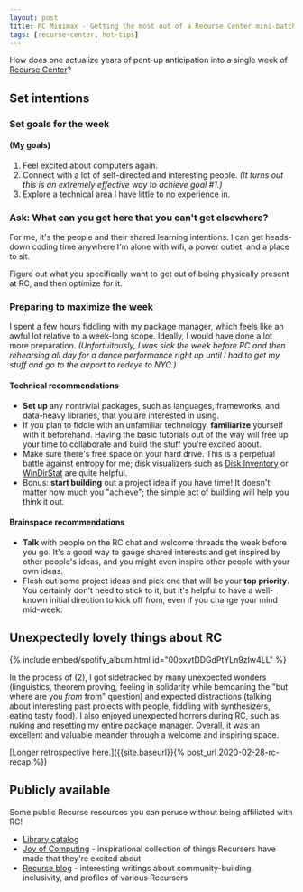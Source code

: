 ```yaml
---
layout: post
title: RC Minimax - Getting the most out of a Recurse Center mini-batch
tags: [recurse-center, hot-tips]
---
```


How does one actualize years of pent-up anticipation into a single week of [Recurse Center](https://www.recurse.com/)?

## Set intentions

### Set goals for the week

#### (My goals)
1. Feel excited about computers again.
2. Connect with a lot of self-directed and interesting people. *(It turns out this is an extremely effective way to achieve goal #1.)*
3. Explore a technical area I have little to no experience in.

### Ask: What can you get here that you can't get elsewhere?

For me, it's the people and their shared learning intentions. I can get heads-down coding time anywhere I'm alone with wifi, a power outlet, and a place to sit.

Figure out what you specifically want to get out of being physically present at RC, and then optimize for it.

### Preparing to maximize the week

I spent a few hours fiddling with my package manager, which feels like an awful lot relative to a week-long scope. Ideally, I would have done a lot more preparation. *(Unfortuitously, I was sick the week before RC and then rehearsing all day for a dance performance right up until I had to get my stuff and go to the airport to redeye to NYC.)*

#### Technical recommendations

- **Set up** any nontrivial packages, such as languages, frameworks, and data-heavy libraries, that you are interested in using.
- If you plan to fiddle with an unfamiliar technology, **familiarize** yourself with it beforehand. Having the basic tutorials out of the way will free up your time to collaborate and build the stuff you're excited about.
- Make sure there's free space on your hard drive. This is a perpetual battle against entropy for me; disk visualizers such as [Disk Inventory](http://www.derlien.com/) or [WinDirStat](https://windirstat.net/) are quite helpful.
- Bonus: **start building** out a project idea if you have time! It doesn't matter how much you "achieve"; the simple act of building will help you think it out.

#### Brainspace recommendations

- **Talk** with people on the RC chat and welcome threads the week before you go. It's a good way to gauge shared interests and get inspired by other people's ideas, and you might even inspire other people with your own ideas.
- Flesh out some project ideas and pick one that will be your **top priority**. You certainly don't need to stick to it, but it's helpful to have a well-known initial direction to kick off from, even if you change your mind mid-week.

## Unexpectedly lovely things about RC

{% include embed/spotify_album.html id="00pxvtDDGdPtYLn9zIw4LL" %}

In the process of (2), I got sidetracked by many unexpected wonders (linguistics, theorem proving, feeling in solidarity while bemoaning the "but where are you *from* from" question) and expected distractions (talking about interesting past projects with people, fiddling with synthesizers, eating tasty food). I also enjoyed unexpected horrors during RC, such as nuking and resetting my entire package manager. Overall, it was an excellent and valuable meander through a welcome and inspiring space.

[Longer retrospective here.]({{site.baseurl}}{% post_url 2020-02-28-rc-recap %})


## Publicly available

Some public Recurse resources you can peruse without being affiliated with RC!
- [Library catalog](https://recursecenter.libib.com/)
- [Joy of Computing](https://joy.recurse.com/) - inspirational collection of things Recursers have made that they're excited about
- [Recurse blog](https://www.recurse.com/blog) - interesting writings about community-building, inclusivity, and profiles of various Recursers

